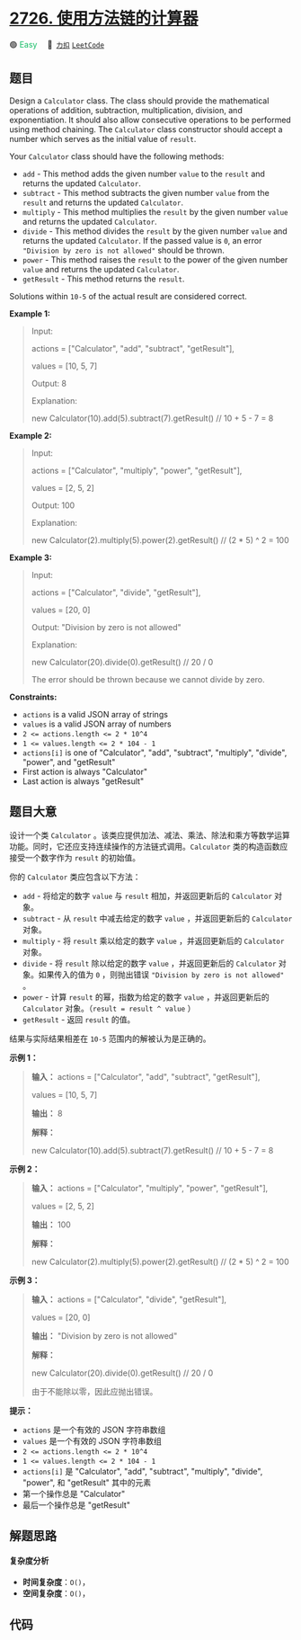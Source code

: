 # [2726. 使用方法链的计算器](https://2xiao.github.io/leetcode-js/problem/2726.html)

🟢 <font color=#15bd66>Easy</font>&emsp; 🔗&ensp;[`力扣`](https://leetcode.cn/problems/calculator-with-method-chaining) [`LeetCode`](https://leetcode.com/problems/calculator-with-method-chaining)

## 题目

Design a `Calculator` class. The class should provide the mathematical
operations of addition, subtraction, multiplication, division, and
exponentiation. It should also allow consecutive operations to be performed
using method chaining. The `Calculator` class constructor should accept a
number which serves as the initial value of `result`.

Your `Calculator` class should have the following methods:

  * `add` \- This method adds the given number `value` to the `result` and returns the updated `Calculator`.
  * `subtract` - This method subtracts the given number `value` from the `result` and returns the updated `Calculator`.
  * `multiply` - This method multiplies the `result`  by the given number `value` and returns the updated `Calculator`.
  * `divide` - This method divides the `result` by the given number `value` and returns the updated `Calculator`. If the passed value is `0`, an error `"Division by zero is not allowed"` should be thrown.
  * `power` - This method raises the `result` to the power of the given number `value` and returns the updated `Calculator`.
  * `getResult` - This method returns the `result`.

Solutions within `10-5` of the actual result are considered correct.



**Example 1:**

> Input: 
> 
> actions = ["Calculator", "add", "subtract", "getResult"], 
> 
> values = [10, 5, 7]
> 
> Output: 8
> 
> Explanation: 
> 
> new Calculator(10).add(5).subtract(7).getResult() // 10 + 5 - 7 = 8

**Example 2:**

> Input: 
> 
> actions = ["Calculator", "multiply", "power", "getResult"], 
> 
> values = [2, 5, 2]
> 
> Output: 100
> 
> Explanation: 
> 
> new Calculator(2).multiply(5).power(2).getResult() // (2 * 5) ^ 2 = 100

**Example 3:**

> Input: 
> 
> actions = ["Calculator", "divide", "getResult"], 
> 
> values = [20, 0]
> 
> Output: "Division by zero is not allowed"
> 
> Explanation: 
> 
> new Calculator(20).divide(0).getResult() // 20 / 0 
> 
> 
> 
> The error should be thrown because we cannot divide by zero.

**Constraints:**

  * `actions` is a valid JSON array of strings
  * `values` is a valid JSON array of numbers
  * `2 <= actions.length <= 2 * 10^4`
  * `1 <= values.length <= 2 * 104 - 1`
  * `actions[i]` is one of "Calculator", "add", "subtract", "multiply", "divide", "power", and "getResult"
  * First action is always "Calculator"
  * Last action is always "getResult"


## 题目大意

设计一个类 `Calculator`
。该类应提供加法、减法、乘法、除法和乘方等数学运算功能。同时，它还应支持连续操作的方法链式调用。`Calculator` 类的构造函数应接受一个数字作为
`result` 的初始值。

你的 `Calculator` 类应包含以下方法：

  * `add` \- 将给定的数字 `value` 与 `result` 相加，并返回更新后的 `Calculator` 对象。
  * `subtract` \- 从 `result` 中减去给定的数字 `value` ，并返回更新后的 `Calculator` 对象。
  * `multiply` \- 将 `result` 乘以给定的数字 `value` ，并返回更新后的 `Calculator` 对象。
  * `divide` \- 将 `result` 除以给定的数字 `value` ，并返回更新后的 `Calculator` 对象。如果传入的值为 `0` ，则抛出错误 `"Division by zero is not allowed"` 。
  * `power` \- 计算 `result` 的幂，指数为给定的数字 `value` ，并返回更新后的 `Calculator` 对象。（`result = result ^ value` ）
  * `getResult` \- 返回 `result` 的值。

结果与实际结果相差在 `10-5` 范围内的解被认为是正确的。



**示例 1：**

> 
> 
> 
> 
> 
> **输入：** actions = ["Calculator", "add", "subtract", "getResult"], 
> 
> values = [10, 5, 7]
> 
> **输出：** 8
> 
> **解释：**
> 
> new Calculator(10).add(5).subtract(7).getResult() // 10 + 5 - 7 = 8
> 
> 

**示例 2：**

> 
> 
> 
> 
> 
> **输入：** actions = ["Calculator", "multiply", "power", "getResult"], 
> 
> values = [2, 5, 2]
> 
> **输出：** 100
> 
> **解释：**
> 
> new Calculator(2).multiply(5).power(2).getResult() // (2 * 5) ^ 2 = 100
> 
> 

**示例 3：**

> 
> 
> 
> 
> 
> **输入：** actions = ["Calculator", "divide", "getResult"], 
> 
> values = [20, 0]
> 
> **输出：** "Division by zero is not allowed"
> 
> **解释：**
> 
> new Calculator(20).divide(0).getResult() // 20 / 0 
> 
> 
> 
> 由于不能除以零，因此应抛出错误。
> 
> 



**提示：**

  * `actions` 是一个有效的 JSON 字符串数组
  * `values` 是一个有效的 JSON 字符串数组
  * `2 <= actions.length <= 2 * 10^4`
  * `1 <= values.length <= 2 * 104 - 1`
  * `actions[i]` 是 "Calculator", "add", "subtract", "multiply", "divide", "power", 和 "getResult" 其中的元素
  * 第一个操作总是 "Calculator"
  * 最后一个操作总是 "getResult"


## 解题思路

#### 复杂度分析

- **时间复杂度**：`O()`，
- **空间复杂度**：`O()`，

## 代码

```javascript

```
